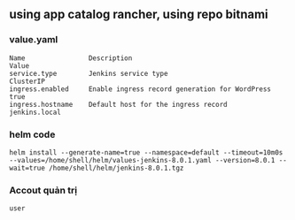 ## using app catalog rancher, using repo bitnami

### value.yaml
    Name	            Description	                                    Value
    service.type	    Jenkins service type	                        ClusterIP
    ingress.enabled	    Enable ingress record generation for WordPress	true
    ingress.hostname	Default host for the ingress record	            jenkins.local

### helm code
    helm install --generate-name=true --namespace=default --timeout=10m0s --values=/home/shell/helm/values-jenkins-8.0.1.yaml --version=8.0.1 --wait=true /home/shell/helm/jenkins-8.0.1.tgz

### Accout quản trị
    user
